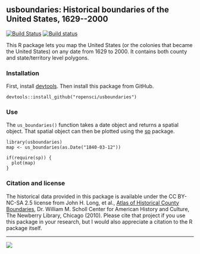 ## usboundaries: Historical boundaries of the United States, 1629--2000

[![Build Status](https://travis-ci.org/ropensci/usboundaries.png?branch=master)](https://travis-ci.org/ropensci/usboundaries)
[![Build status](https://ci.appveyor.com/api/projects/status/p50pym9vtnky597e?svg=true)](https://ci.appveyor.com/project/lmullen/usboundaries)


This R package lets you map the United States (or the colonies that
became the United States) on any date from 1629 to 2000. It contains 
both county and state/territory level polygons.

### Installation

First, install [devtools][]. Then install this package from GitHub.

    devtools::install_github("ropensci/usboundaries")

### Use

The `us_boundaries()` function takes a date object and returns a spatial
object. That spatial object can then be plotted using the [sp][]
package.

    library(usboundaries)
    map <- us_boundaries(as.Date("1840-03-12"))

    if(require(sp)) {
      plot(map)
    }

### Citation and license

The historical data provided in this package is available under the CC
BY-NC-SA 2.5 license from John H. Long, et al., [Atlas of Historical
County Boundaries][], Dr. William M. Scholl Center for American History
and Culture, The Newberry Library, Chicago (2010). Please cite that
project if you use this package in your research, but I would also
appreciate a citation to the R package itself.

  [devtools]: https://github.com/hadley/devtools
  [sp]: http://cran.r-project.org/web/packages/sp/index.html
  [Atlas of Historical County Boundaries]: http://publications.newberry.org/ahcbp/

---
[![](http://ropensci.org/public_images/github_footer.png)](http://ropensci.org)

